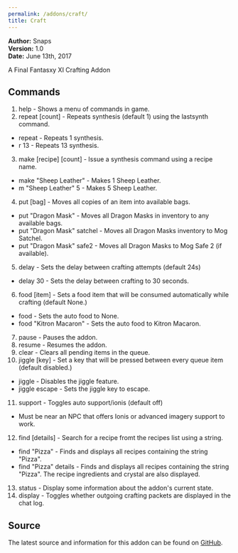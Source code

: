 ```yaml
---
permalink: /addons/craft/
title: Craft
---
```


**Author:**  Snaps<br>
**Version:**  1.0<br>
**Date:** June 13th, 2017<br>

A Final Fantasxy XI Crafting Addon

## Commands
1. help - Shows a menu of commands in game.
2. repeat [count] - Repeats synthesis (default 1) using the lastsynth command.
- repeat - Repeats 1 synthesis.
- r 13 - Repeats 13 synthesis.
3. make [recipe] [count] - Issue a synthesis command using a recipe name.
- make "Sheep Leather" - Makes 1 Sheep Leather.
- m "Sheep Leather" 5 - Makes 5 Sheep Leather.
4. put [bag] - Moves all copies of an item into available bags.
- put "Dragon Mask" - Moves all Dragon Masks in inventory to any available bags.
- put "Dragon Mask" satchel - Moves all Dragon Masks inventory to Mog Satchel.
- put "Dragon Mask" safe2 - Moves all Dragon Masks to Mog Safe 2 (if available).
5. delay - Sets the delay between crafting attempts (default 24s)
- delay 30 - Sets the delay between crafting to 30 seconds.
6. food [item] - Sets a food item that will be consumed automatically while crafting (default None.)
- food - Sets the auto food to None.
- food "Kitron Macaron" - Sets the auto food to Kitron Macaron.
7. pause - Pauses the addon.
8. resume - Resumes the addon.
9. clear - Clears all pending items in the queue.
10. jiggle [key] - Set a key that will be pressed between every queue item (default disabled.)
- jiggle - Disables the jiggle feature.
- jiggle escape - Sets the jiggle key to escape.
11. support - Toggles auto support/ionis (default off)
- Must be near an NPC that offers Ionis or advanced imagery support to work.
12. find [details] - Search for a recipe fromt the recipes list using a string.
- find "Pizza" - Finds and displays all recipes containing the string "Pizza".
- find "Pizza" details - Finds and displays all recipes containing the string "Pizza".  The recipe ingredients and crystal are also displayed.
13. status - Display some information about the addon's current state.
14. display - Toggles whether outgoing crafting packets are displayed in the chat log.

## Source
The latest source and information for this addon can be found on [GitHub](https://github.com/Windower/Lua/tree/live/addons/craft).